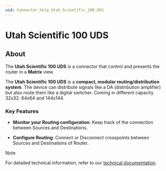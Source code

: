 ```yaml
---
uid: Connector_help_Utah_Scientific_100_UDS
---
```


# Utah Scientific 100 UDS

## About

The **Utah Scientific 100 UDS** is a connector that control and presents the router in a **Matrix** view.

The **Utah Scientific 100 UDS** is a **compact, modular routing/distribution system**. The device can distribute signals like a DA (distribution amplifier) but also route them like a digital switcher. Coming in different capacity 32x32. 64x64 and 144x144.

### Key Features

- **Monitor your Routing configuration**: Keep track of the connection between Sources and Destinations.

- **Configure Routing**: Connect or Disconnect crosspoints between Sources and Destinations of Router.

> [!NOTE]
> For detailed technical information, refer to our [technical documentation](xref:Connector_help_Utah_Scientific_100_UDS_Technical).